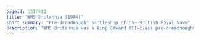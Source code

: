 ```yaml
---
pageid: 1317932
title: "HMS Britannia (1904)"
short_summary: "Pre-dreadnought battleship of the British Royal Navy"
description: "HMS Britannia was a King Edward VII-class pre-dreadnought battleship of the Royal Navy. She was named after Britannia, the Latin Name of Great Britain under Roman Rule. The ship was built by Portsmouth Dockyard between 1904 and 1906. Armed with a Battery of four 12-inch and four 9. 2 in Guns, she and her sister Ships marked a significant Advance in offensive Power compared to earlier british Battleship Designs that did not carry the 9. 2 in guns."
---
```

